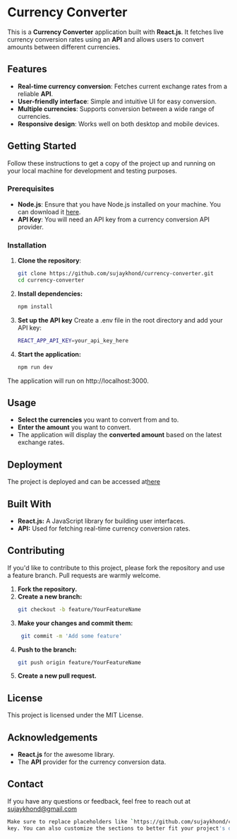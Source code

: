 # **Currency Converter**

This is a **Currency Converter** application built with **React.js**. It fetches live currency conversion rates using an **API** and allows users to convert amounts between different currencies.

## **Features**

- **Real-time currency conversion**: Fetches current exchange rates from a reliable **API**.
- **User-friendly interface**: Simple and intuitive UI for easy conversion.
- **Multiple currencies**: Supports conversion between a wide range of currencies.
- **Responsive design**: Works well on both desktop and mobile devices.

## **Getting Started**

Follow these instructions to get a copy of the project up and running on your local machine for development and testing purposes.

### **Prerequisites**

- **Node.js**: Ensure that you have Node.js installed on your machine. You can download it [here](https://nodejs.org/).
- **API Key**: You will need an API key from a currency conversion API provider.

### **Installation**

1. **Clone the repository**:
   ```sh
   git clone https://github.com/sujaykhond/currency-converter.git
   cd currency-converter

2.  **Install dependencies:**
    ```sh
    npm install

3. **Set up the API key**
    Create a .env file in the root directory and add your API key:
   ```sh
   REACT_APP_API_KEY=your_api_key_here

4. **Start the application:**
   ```sh
   npm run dev
The application will run on http://localhost:3000.

## Usage
 - **Select the currencies** you want to convert from and to.
 - **Enter the amount** you want to convert.
 - The application will display the **converted amount** based on the latest exchange rates.

## Deployment
The project is deployed and can be accessed at[here](https://currency-converter-one-kappa.vercel.app/.)
 
## Built With
- **React.js:** A JavaScript library for building user interfaces.
- **API:** Used for fetching real-time currency conversion rates.

## Contributing
If you'd like to contribute to this project, please fork the repository and use a feature branch. Pull requests are warmly welcome.

1. **Fork the repository.**
2. **Create a new branch:**
   ```sh
   git checkout -b feature/YourFeatureName

3. **Make your changes and commit them:**
    ```sh
     git commit -m 'Add some feature'

4. **Push to the branch:**
   ```sh 
   git push origin feature/YourFeatureName

5. **Create a new pull request.**

## License
This project is licensed under the MIT License.

## Acknowledgements
- **React.js** for the awesome library.
- The **API** provider for the currency conversion data.

## Contact
 If you have any questions or feedback, feel free to reach out at sujaykhond@gmail.com
 ```sh
 Make sure to replace placeholders like `https://github.com/sujaykhond/currency-converter.git` and `your_api_key_here` with your actual repository URL and API 
 key. You can also customize the sections to better fit your project's details.
